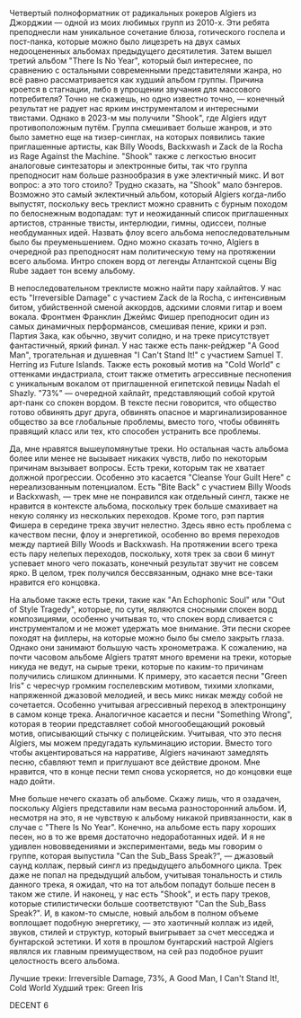 Четвертый полноформатник от радикальных рокеров Algiers из Джорджии — одной из моих любимых групп из 2010-х. Эти ребята преподнесли нам уникальное сочетание блюза, готического госпела и пост-панка, которые можно было лицезреть на двух самых недооцененных альбомах предыдущего десятилетия. Затем вышел третий альбом "There Is No Year", который был интереснее, по сравнению с остальными современными представителями жанра, но всё равно рассматривается как худший альбом группы. Причина кроется в стагнации, либо в упрощении звучания для массового потребителя? Точно не скажешь, но одно известно точно, — конечный результат не радует нас ярким инструменталом и интересными твистами. Однако в 2023-м мы получили "Shook", где Algiers идут противоположным путём. Группа смешивает больше жанров, и это было заметно еще на тизер-синглах, на которых появились такие приглашенные артисты, как Billy Woods, Backxwash и Zack de la Rocha из Rage Against the Machine. "Shook" также с легкостью вносит аналоговые синтезаторы и электронные биты, так что группа преподносит нам больше разнообразия в уже электичный микс. И вот вопрос: а это того стоило? Трудно сказать, на "Shook" мало бэнгеров. Возможно это самый эклектичный альбом, который Algiers когда-либо выпустят, поскольку весь треклист можно сравнить с бурным походом по белоснежным водопадам: тут и неожиданный список приглашенных артистов, странные твисты, интерлюдии, гимны, одиссеи, полные необдуманных идей. Назвать флоу всего альбома непоследовательным было бы преуменьшением. Одно можно сказать точно, Algiers в очередной раз преподносят нам политическую тему на протяжении всего альбома. Интро спокен ворд от легенды Атлантской сцены Big Rube задает тон всему альбому.

В непоследовательном треклисте можно найти пару хайлайтов. У нас есть "Irreversible Damage" с участием Zack de la Rocha, с интенсивным битом, убийственной сменой аккордов, адскими слоями гитар и воем вокала. Фронтмен Франклин Джеймс Фишер преподносит один из самых динамичных перформансов, смешивая пение, крики и рэп. Партия Зака, как обычно, звучит солидно, и на треке присутствует фантастичный, яркий финал. У нас также есть панк-рейджер "A Good Man", трогательная и душевная "I Can't Stand It!" с участием Samuel T. Herring из Future Islands. Также есть роковый мотив на "Cold World" с оттенками индастриала, стоит также отметить агрессивные песнопения с уникальным вокалом от приглашенной египетской певицы Nadah el Shazly. "73%" — очередной хайлайт, представляющий собой крутой арт-панк со спокен вордом. В тексте песни говорится, что общество готово обвинять друг друга, обвинять опасное и маргинализированное общество за все глобальные проблемы, вместо того, чтобы обвинять правящий класс или тех, кто способен устранить все проблемы.

Да, мне нравятся вышеупомянутые треки. Но остальная часть альбома более или менее не вызывает никаких чувств, либо по некоторым причинам вызывает вопросы. Есть треки, которым так не хватает должной прогрессии. Особенно это касается "Cleanse Your Guilt Here" с нереализованным потенциалом. Есть "Bite Back" с участием Billy Woods и Backxwash, — трек мне не понравился как отдельный сингл, также не нравится в контексте альбома, поскольку трек больше смахивает на некую солянку из нескольких переходов. Кроме того, рэп партия Фишера в середине трека звучит нелестно. Здесь явно есть проблема с качеством песни, флоу и энергетикой, особенно во время переходов между партией Billy Woods и Backxwash. На протяжении всего трека есть пару нелепых переходов, поскольку, хотя трек за свои 6 минут успевает много чего показать, конечный результат звучит не совсем ярко. В целом, трек получился бессвязанным, однако мне все-таки нравится его концовка.

На альбоме также есть треки, такие как "An Echophonic Soul" или "Out of Style Tragedy", которые, по сути, являются сносными спокен ворд композициями, особенно учитывая то, что спокен ворд сливается с инструменталом и не может удержать мое внимание. Эти песни скорее походят на филлеры, на которые можно было бы смело закрыть глаза. Однако они занимают большую часть хронометража. К сожалению, на почти часовом альбоме Algiers тратят много времени на треки, которые никуда не ведут, на сырые треки, которые по каким-то причинам получились слишком длинными. К примеру, это касается песни "Green Iris" с чересчур громким госпелевским мотивом, тихими хлопками, напряженной джазовой мелодией, и весь микс никак между собой не сочетается. Особенно учитывая агрессивный переход в электронщину в самом конце трека. Аналогичное касается и песни "Something Wrong", которая в теории представляет собой многообещающий роковый мотив, описывающий стычку с полицейским. Учитывая, что это песня Algiers, мы можем предугадать кульминацию истории. Вместо того чтобы акцентироваться на нарративе, Algiers начинают замедлять песню, сбавляют темп и приглушают все действие дроном. Мне нравится, что в конце песни темп снова ускоряется, но до концовки еще надо дойти.

Мне больше нечего сказать об альбоме. Скажу лишь, что я озадачен, поскольку Algiers представили нам весьма разносторонний альбом. И, несмотря на это, я не чувствую к альбому никакой привязанности, как в случае с "There Is No Year". Конечно, на альбоме есть пару хороших песен, но в то же время достаточно недоработанных идей. И я не удивлен нововведениями и экспериментами, ведь мы говорим о группе, которая выпустила "Can the Sub_Bass Speak?", — джазовый саунд коллаж, первый сингл из предыдущего альбомного цикла. Трек даже не попал на предыдущий альбом, учитывая тональность и стиль данного трека, я ожидал, что на тот альбом попадут больше песен в таком же стиле. И наконец, у нас есть "Shook", и есть пару треков, которые стилистически больше соответствуют "Can the Sub_Bass Speak?". И, в каком-то смысле, новый альбом в полном объеме воплощает подобную энергетику, — это хаотичный коллаж из идей, звуков, стилей и структур, который выигрывает за счет месседжа и бунтарской эстетики. И хотя в прошлом бунтарский настрой Algiers являлся их главным преимуществом, на сей раз подобное рушит целостность всего альбома.

Лучшие треки: Irreversible Damage, 73%, A Good Man, I Can't Stand It!, Cold World
Худший трек: Green Iris

DECENT 6
